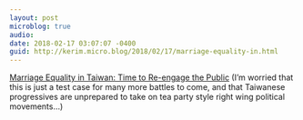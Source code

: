 ```yaml
---
layout: post
microblog: true
audio: 
date: 2018-02-17 03:07:07 -0400
guid: http://kerim.micro.blog/2018/02/17/marriage-equality-in.html
---
```

[Marriage Equality in Taiwan: Time to Re-engage the Public](http://www.ketagalanmedia.com/2018/02/15/marriage-equality-taiwan-time-re-engage-public/?utm_content=buffere2b60&utm_medium=social&utm_source=facebook.com&utm_campaign=buffer) (I’m worried that this is just a test case for many more battles to come, and that Taiwanese progressives are unprepared to take on tea party style right wing political movements…)

